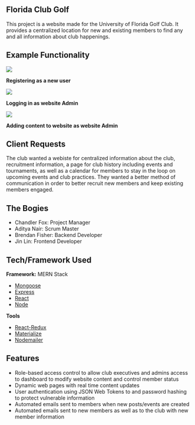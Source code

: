 ## Florida Club Golf
This project is a website made for the University of Florida Golf Club. It provides a centralized location for new and existing members to find any and all information about club happenings. 

## Example Functionality

![](https://media.giphy.com/media/G1HKGgzn4S7RZ6P3b9/giphy.gif)

**Registering as a new user**

![](https://media.giphy.com/media/HLQFxywROKmQNlVdm5/giphy.gif)

**Logging in as website Admin**

![](https://media.giphy.com/media/dVYifpojuX7OhPoKmk/giphy.gif)

**Adding content to website as website Admin**

## Client Requests
The club wanted a webiste for centralized information about the club, recruitment information, a page for club history including events and tournaments, as well as a calendar for members to stay in the loop on upcoming events and club practices. They wanted a better method of communication in order to better recruit new members and keep existing members engaged.

## The Bogies
- Chandler Fox: Project Manager
- Aditya Nair: Scrum Master
- Brendan Fisher: Backend Developer
- Jin Lin: Frontend Developer

## Tech/Framework Used
<b>Framework:</b>
MERN Stack
- [Mongoose](https://mongoosejs.com/)
- [Express](https://expressjs.com/)
- [React](https://reactjs.org/)
- [Node](https://nodejs.org/en/)

<b>Tools</b>
- [React-Redux](https://react-redux.js.org/)
- [Materialize](https://materializecss.com/)
- [Nodemailer](https://nodemailer.com/about/)


## Features
- Role-based access control to allow club executives and admins access to dashboard to modify website content and control member status
- Dynamic web pages with real time content updates
- User authentication using JSON Web Tokens to and password hashing to protect vulnerable information
- Automated emails sent to members when new posts/events are created
- Automated emails sent to new members as well as to the club with new member information
